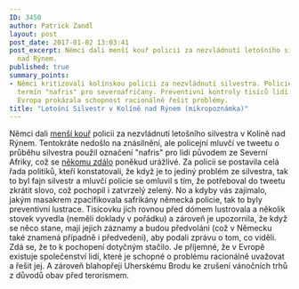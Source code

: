 ```yaml
---
ID: 3450
author: Patrick Zandl
layout: post
post_date: 2017-01-02 13:03:41
post_excerpt: Němci dali menší kouř policii za nezvládnutí letošního silvestra v Kolíně
  nad Rýnem.
published: true
summary_points:
- Němci kritizovali kolínskou policii za nezvládnutí silvestra. Policie použila kontroverzní
  termín "nafris" pro severoafričany. Preventivní kontroly tisíců lidí zabránily problémům.
  Evropa prokázala schopnost racionálně řešit problémy.
title: "Letošní Silvestr v Kolíně nad Rýnem (mikropoznámka)"
---
```


Němci dali <a href="http://www.sueddeutsche.de/panorama/silvesternacht-in-koeln-gruene-kritisieren-vorgehen-der-koelner-polizei-an-silvester-1.3317678">menší kouř</a> policii za nezvládnutí letošního silvestra v Kolíně nad Rýnem. Tentokráte nedošlo na znásilnění, ale policejní mluvčí ve tweetu o  průběhu silvestra použil označení "nafris" pro lidi původem ze Severní Afriky, což se <a href="http://www.sueddeutsche.de/politik/leserdiskussion-silvester-in-koeln-hat-die-polizei-richtig-gehandelt-1.3317716">někomu zdálo</a> poněkud urážlivé.  Za policii se postavila celá řada politiků, kteří konstatovali, že když je to jediný problém ze silvestra, tak to byl fajn silvestr a mluvčí policie se omluvil s tím, že potřeboval do tweetu zkrátit slovo, což pochopil i zatvrzelý zelený. No a kdyby vás zajímalo, jakým masakrem zpacifikovala safrikány německá policie, tak to byly preventivní lustrace. Tisícovku jich rovnou před dómem lustrovala a několik stovek vyvedla (neměli doklady v pořádku) a zároveň je upozornila, že když se něco stane, mají jejich záznamy a budou předvoláni (což v Německu také znamená případně i předvedeni), aby podali zprávu o tom, co viděli. Zdá se, že to k pochopení dotyčným stačilo. Je příjemné, že v Evropě existuje společenství lidí, které je schopné o problému racionálně uvažovat a řešit jej. A zároveň blahopřeji Uherskému Brodu ke zrušení vánočních trhů z důvodů obav před terorismem.